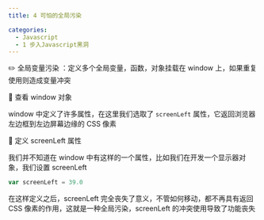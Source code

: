 ```yaml
---
title: 4 可怕的全局污染

categories:
  - Javascript
  - 1 步入Javascript黑洞
---
```


✏️ 全局变量污染 ：定义多个全局变量，函数，对象挂载在 window 上，如果重复使用则造成变量冲突

📘 查看 window 对象

window 中定义了许多属性，在这里我们选取了 `screenLeft` 属性，它返回浏览器左边框到左边屏幕边缘的 CSS 像素

📘 定义 screenLeft 属性

我们并不知道在 window 中有这样的一个属性，比如我们在开发一个显示器对象，我们设置 screenLeft

```javascript
var screenLeft = 39.0
```

在这样定义之后，screenLeft 完全丧失了意义，不管如何移动，都不再具有返回 CSS 像素的作用，这就是一种全局污染，screenLeft 的冲突使用导致了功能丧失
